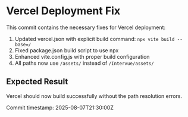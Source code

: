 # Vercel Deployment Fix

This commit contains the necessary fixes for Vercel deployment:

1. Updated vercel.json with explicit build command: `npx vite build --base=/`
2. Fixed package.json build script to use npx
3. Enhanced vite.config.js with proper build configuration
4. All paths now use `/assets/` instead of `/Intervue/assets/`

## Expected Result
Vercel should now build successfully without the path resolution errors.

Commit timestamp: 2025-08-07T21:30:00Z
